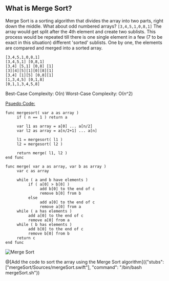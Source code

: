## What is Merge Sort?

Merge Sort is a sorting algorithm that divides the array into two parts, right down the middle. What about odd numbered arrays? ```[3,4,5,1,0,8,1]``` The array would get split after the 4th element and create two sublists. This process would be repeated till there is one single element in a few (7 to be exact in this situation) different 'sorted' sublists. One by one, the elements are compared and merged into a sorted array. 

```
[3,4,5,1,0,8,1]
[3,4,5,1] [0,8,1]
[3,4] [5,1] [0,8] [1]
[3][4][5][1][0][8][1]
[3,4] [1][5] [0,8][1]
[1,3,4,5] [0,1,8]
[0,1,1,3,4,5,8]
```

Best-Case Complexity: О(n) 
Worst-Case Complexity: О(n^2) 

[Psuedo Code:](http://www.algorithmist.com/index.php/Merge_sort)
```
func mergesort( var a as array )
     if ( n == 1 ) return a

     var l1 as array = a[0] ... a[n/2]
     var l2 as array = a[n/2+1] ... a[n]

     l1 = mergesort( l1 )
     l2 = mergesort( l2 )

     return merge( l1, l2 )
end func

func merge( var a as array, var b as array )
     var c as array

     while ( a and b have elements )
          if ( a[0] > b[0] )
               add b[0] to the end of c
               remove b[0] from b
          else
               add a[0] to the end of c
               remove a[0] from a
     while ( a has elements )
          add a[0] to the end of c
          remove a[0] from a
     while ( b has elements )
          add b[0] to the end of c
          remove b[0] from b
     return c
end func
```

![Merge Sort](https://upload.wikimedia.org/wikipedia/commons/thumb/e/e6/Merge_sort_algorithm_diagram.svg/1064px-Merge_sort_algorithm_diagram.svg.png)


@[Add the code to sort the array using the Merge Sort algorithm]({"stubs": ["mergeSort/Sources/mergeSort.swift"], "command": "/bin/bash mergeSort.sh"})
